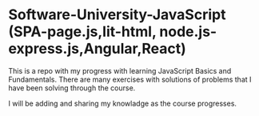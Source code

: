 # Software-University-JavaScript (SPA-page.js,lit-html, node.js-express.js,Angular,React)

This is a repo with my progress with learning JavaScript Basics and Fundamentals. There are many exercises with solutions of problems that I have been solving through the course.

I will be adding and sharing my knowladge as the course progresses.
